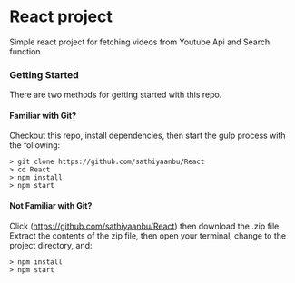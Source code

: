 # React project

Simple react project for fetching videos from Youtube Api and Search function.

### Getting Started

There are two methods for getting started with this repo.

#### Familiar with Git?

Checkout this repo, install dependencies, then start the gulp process with the following:

```
> git clone https://github.com/sathiyaanbu/React
> cd React
> npm install
> npm start
```

#### Not Familiar with Git?

Click (https://github.com/sathiyaanbu/React) then download the .zip file. Extract the contents of the zip file, then open your terminal, change to the project directory, and:

```
> npm install
> npm start
```

